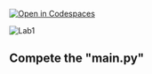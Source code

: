 [![Open in Codespaces](https://classroom.github.com/assets/launch-codespace-2972f46106e565e64193e422d61a12cf1da4916b45550586e14ef0a7c637dd04.svg)](https://classroom.github.com/open-in-codespaces?assignment_repo_id=15360685)


![Lab1](https://nimbus-screenshots.s3.amazonaws.com/s/9826bc5a40c18c296f0eb9105e6bf01b.png)

## Compete the "main.py"


